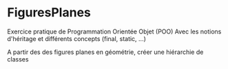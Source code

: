 # FiguresPlanes


Exercice pratique de Programmation Orientée Objet (POO)
Avec les notions d'héritage et différents concepts (final, static, ...)

A partir des des figures planes en géométrie, créer une hiérarchie de classes
